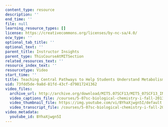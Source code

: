 ```yaml
---
content_type: resource
description: ''
end_time: ''
file: null
learning_resource_types: []
license: https://creativecommons.org/licenses/by-nc-sa/4.0/
ocw_type: ''
optional_tab_title: ''
optional_text: ''
parent_title: Instructor Insights
parent_type: ThisCourseAtMITSection
related_resources_text: ''
resource_index_text: ''
resourcetype: Video
start_time: ''
title: Teaching Central Pathways to Help Students Understand Metabolism
uid: 73fdd5de-9a8d-81fd-43cf-d79817241362
video_files:
  archive_url: http://archive.org/download/MIT5.07SCF13/MIT5_07SCF13_INT_JOANNE_C_300k.mp4
  video_captions_file: /courses/5-07sc-biological-chemistry-i-fall-2013/63e363d58a7d5e9f9a71f0e832716f32_BYhaXjwgn5I.vtt
  video_thumbnail_file: https://img.youtube.com/vi/BYhaXjwgn5I/default.jpg
  video_transcript_file: /courses/5-07sc-biological-chemistry-i-fall-2013/3d7aeceefda1d325ee88808fcbe493dd_BYhaXjwgn5I.pdf
video_metadata:
  youtube_id: BYhaXjwgn5I
---
```

